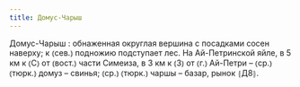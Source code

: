 ```yaml
---
title: Домус-Чарыш
---
```


Домус-Чарыш
: обнаженная округлая вершина с посадками сосен наверху; к ⦅сев.⦆ подножию подступает лес. На Ай-Петринской яйле, в 5 км к ⦅С⦆ от ⦅вост.⦆ части Симеиза, в 3 км к ⦅З⦆ от ⦅г.⦆ Ай-Петри – ⦅ср.⦆ ⦅тюрк.⦆ домуз – свинья; ⦅ср.⦆ ⦅тюрк.⦆ чаршы – базар, рынок ⦃Д8⦄.
